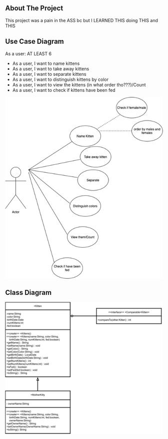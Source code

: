 ## About The Project

This project was a pain in the ASS bc but I LEARNED THIS doing THIS and THIS

## Use Case Diagram

As a user: AT LEAST 6

- As a user, I want to name kittens
- As a user, I want to take away kittens
- As a user, I want to separate kittens 
- As a user, I want to distinguish kittens by color
- As a user, I want to view the kittens (in what order tho???)/Count
- As a user, I want to check if kittens have been fed

![Use Case Diagram](images/UseCase.jpg) 

## Class Diagram

![Class Diagram](images/ClassDiagram.jpg)
